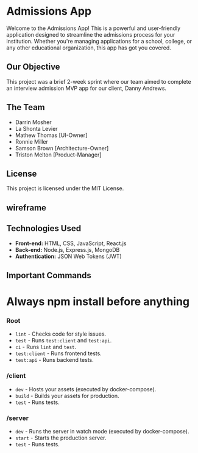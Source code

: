 # Admissions App

Welcome to the Admissions App! This is a powerful and user-friendly application designed to streamline the admissions process for your institution. Whether you're managing applications for a school, college, or any other educational organization, this app has got you covered.

## Our Objective

This project was a brief 2-week sprint where our team aimed to complete an interview admission MVP app for our client, Danny Andrews.

## The Team

- Darrin Mosher
- La Shonta Levier
- Mathew Thomas [UI-Owner]
- Ronnie Miller
- Samson Brown [Architecture-Owner]
- Triston Melton [Product-Manager]

## License

This project is licensed under the MIT License.

## wireframe

## Technologies Used

- **Front-end:** HTML, CSS, JavaScript, React.js
- **Back-end:** Node.js, Express.js, MongoDB
- **Authentication:** JSON Web Tokens (JWT)

## Important Commands

# Always npm install before anything

### Root

- `lint` - Checks code for style issues.
- `test` - Runs `test:client` and `test:api`.
- `ci` - Runs `lint` and `test`.
- `test:client` - Runs frontend tests.
- `test:api` - Runs backend tests.

### /client

- `dev` - Hosts your assets (executed by docker-compose).
- `build` - Builds your assets for production.
- `test` - Runs tests.

### /server

- `dev` - Runs the server in watch mode (executed by docker-compose).
- `start` - Starts the production server.
- `test` - Runs tests.

